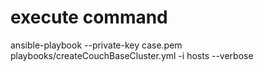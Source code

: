 # execute command
ansible-playbook --private-key case.pem playbooks/createCouchBaseCluster.yml -i hosts --verbose
